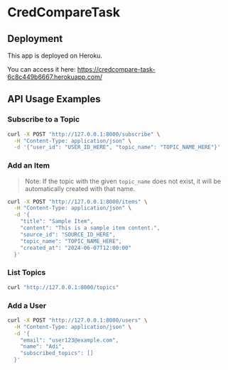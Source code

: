# CredCompareTask

## Deployment

This app is deployed on Heroku.

You can access it here: https://credcompare-task-6c8c449b6667.herokuapp.com/

## API Usage Examples

### Subscribe to a Topic
```bash
curl -X POST "http://127.0.0.1:8000/subscribe" \
  -H "Content-Type: application/json" \
  -d '{"user_id": "USER_ID_HERE", "topic_name": "TOPIC_NAME_HERE"}'
```

### Add an Item
> Note: If the topic with the given `topic_name` does not exist, it will be automatically created with that name.

```bash
curl -X POST "http://127.0.0.1:8000/items" \
  -H "Content-Type: application/json" \
  -d '{
    "title": "Sample Item",
    "content": "This is a sample item content.",
    "source_id": "SOURCE_ID_HERE",
    "topic_name": "TOPIC_NAME_HERE",
    "created_at": "2024-06-07T12:00:00"
  }'
```

### List Topics
```bash
curl "http://127.0.0.1:8000/topics"
```

### Add a User
```bash
curl -X POST "http://127.0.0.1:8000/users" \
  -H "Content-Type: application/json" \
  -d '{
    "email": "user123@example.com",
    "name": "Adi",
    "subscribed_topics": []
  }'
```